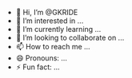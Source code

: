 - 👋 Hi, I’m @GKRIDE
- 👀 I’m interested in ...
- 🌱 I’m currently learning ...
- 💞️ I’m looking to collaborate on ...
- 📫 How to reach me ...
- 😄 Pronouns: ...
- ⚡ Fun fact: ...

<!---
GKRIDE/GKRIDE is a ✨ special ✨ repository because its `README.md` (this file) appears on your GitHub profile.
You can click the Preview link to take a look at your changes.
--->

